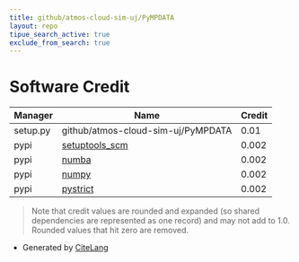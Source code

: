 ```yaml
---
title: github/atmos-cloud-sim-uj/PyMPDATA
layout: repo
tipue_search_active: true
exclude_from_search: true
---
```

# Software Credit

|Manager|Name|Credit|
|-------|----|------|
|setup.py|github/atmos-cloud-sim-uj/PyMPDATA|0.01|
|pypi|[setuptools_scm](https://github.com/pypa/setuptools_scm/)|0.002|
|pypi|[numba](https://numba.pydata.org)|0.002|
|pypi|[numpy](https://www.numpy.org)|0.002|
|pypi|[pystrict](https://github.com/earonesty/pystrict)|0.002|


> Note that credit values are rounded and expanded (so shared dependencies are represented as one record) and may not add to 1.0. Rounded values that hit zero are removed.


- Generated by [CiteLang](https://github.com/vsoch/citelang)
